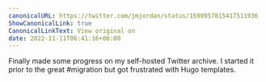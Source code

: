 ```yaml
---
canonicalURL: https://twitter.com/jmjordan/status/1590957815417511936
ShowCanonicalLink: true
CanonicalLinkText: View original on
date: 2022-11-11T06:41:16+00:00
---
```

Finally made some progress on my self-hosted Twitter archive. I started it prior to the great #migration but got frustrated with Hugo templates.